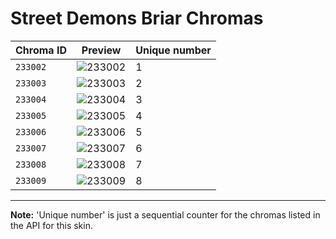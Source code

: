 # Street Demons Briar Chromas

| Chroma ID | Preview | Unique number |
|---|---|---|
| `233002` | ![233002](https://raw.communitydragon.org/latest/plugins/rcp-be-lol-game-data/global/default/v1/champion-chroma-images/233/233002.png) | 1 |
| `233003` | ![233003](https://raw.communitydragon.org/latest/plugins/rcp-be-lol-game-data/global/default/v1/champion-chroma-images/233/233003.png) | 2 |
| `233004` | ![233004](https://raw.communitydragon.org/latest/plugins/rcp-be-lol-game-data/global/default/v1/champion-chroma-images/233/233004.png) | 3 |
| `233005` | ![233005](https://raw.communitydragon.org/latest/plugins/rcp-be-lol-game-data/global/default/v1/champion-chroma-images/233/233005.png) | 4 |
| `233006` | ![233006](https://raw.communitydragon.org/latest/plugins/rcp-be-lol-game-data/global/default/v1/champion-chroma-images/233/233006.png) | 5 |
| `233007` | ![233007](https://raw.communitydragon.org/latest/plugins/rcp-be-lol-game-data/global/default/v1/champion-chroma-images/233/233007.png) | 6 |
| `233008` | ![233008](https://raw.communitydragon.org/latest/plugins/rcp-be-lol-game-data/global/default/v1/champion-chroma-images/233/233008.png) | 7 |
| `233009` | ![233009](https://raw.communitydragon.org/latest/plugins/rcp-be-lol-game-data/global/default/v1/champion-chroma-images/233/233009.png) | 8 |

---

**Note:** 'Unique number' is just a sequential counter for the chromas listed in the API for this skin.